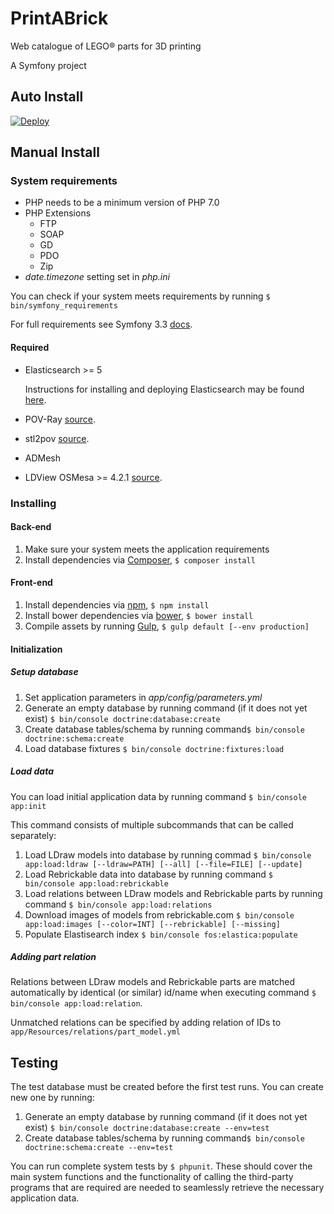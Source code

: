 # PrintABrick
Web catalogue of LEGO® parts for 3D printing

A Symfony project 

## Auto Install
[![Deploy](https://www.herokucdn.com/deploy/button.svg)](https://heroku.com/deploy)

## Manual Install

### System requirements

* PHP needs to be a minimum version of PHP 7.0
* PHP Extensions
    * FTP 
    * SOAP 
    * GD
    * PDO 
    * Zip 
* *date.timezone* setting set in *php.ini*

You can check if your system meets requirements by running `$ bin/symfony_requirements`

For full requirements see Symfony 3.3 [docs](http://symfony.com/doc/3.3/reference/requirements.html).


#### Required 
* Elasticsearch >= 5

    Instructions for installing and deploying Elasticsearch may be found [here](https://www.elastic.co/downloads/elasticsearch). 
* POV-Ray [source](http://www.povray.org/).
* stl2pov [source](https://github.com/rsmith-nl/stltools/releases/tag/3.3).
* ADMesh 
* LDView OSMesa >= 4.2.1 [source](https://tcobbs.github.io/ldview/).

### Installing  
   
#### Back-end
1. Make sure your system meets the application requirements
2. Install dependencies via [Composer](https://getcomposer.org/), `$ composer install`

#### Front-end
1. Install dependencies via [npm](https://www.npmjs.com/), `$ npm install`
2. Install bower dependencies via [bower](https://bower.io), `$ bower install`
3. Compile assets by running [Gulp](http://gulpjs.com/), `$ gulp default [--env production]`

#### Initialization

##### Setup database 
1. Set application parameters in *app/config/parameters.yml*
2. Generate an empty database by running command (if it does not yet exist) `$ bin/console doctrine:database:create`   
3. Create database tables/schema by running command`$ bin/console doctrine:schema:create`
4. Load database fixtures `$ bin/console doctrine:fixtures:load`

##### Load data
You can load initial application data by running command `$ bin/console app:init`

This command consists of multiple subcommands that can be called separately:
1. Load LDraw models into database by running commad `$ bin/console app:load:ldraw [--ldraw=PATH] [--all] [--file=FILE] [--update] `
2. Load Rebrickable data into database by running command `$ bin/console app:load:rebrickable`  
3. Load relations between LDraw models and Rebrickable parts by running command `$ bin/console app:load:relations` 
4. Download images of models from rebrickable.com `$ bin/console app:load:images [--color=INT] [--rebrickable] [--missing]`
5. Populate Elastisearch index `$ bin/console fos:elastica:populate`

##### Adding part relation 
Relations between LDraw models and Rebrickable parts are matched automatically by identical (or similar) id/name when executing command `$ bin/console app:load:relation`. 

Unmatched relations can be specified by adding relation of IDs to `app/Resources/relations/part_model.yml` 

## Testing
The test database must be created before the first test runs. You can create new one by running:

1. Generate an empty database by running command (if it does not yet exist) `$ bin/console doctrine:database:create --env=test`   
2. Create database tables/schema by running command`$ bin/console doctrine:schema:create --env=test`


You can run complete system tests by `$ phpunit`. These should cover the main system functions and the functionality of calling the third-party programs that are required are needed to seamlessly retrieve the necessary application data.
